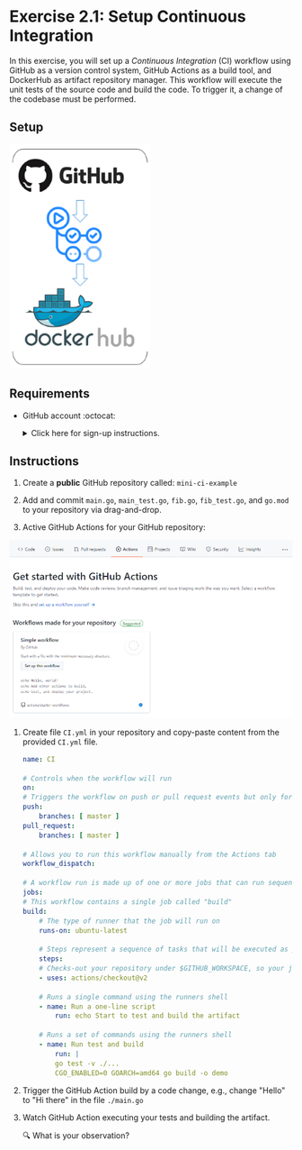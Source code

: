 # Exercise 2.1: Setup Continuous Integration

In this exercise, you will set up a *Continuous Integration* (CI) workflow using GitHub as a version control system, GitHub Actions as a build tool, and DockerHub as artifact repository manager. This workflow will execute the unit tests of the source code and build the code. To trigger it, a change of the codebase must be performed. 

## Setup

![GitHub, GitHub Actions, DockerHub](./assets/lab_setup.png)

## Requirements

* GitHub account :octocat: 
    <details><summary>Click here for sign-up instructions.</summary>
    <p>

    To sign up:  https://github.com/join

    </p>
    </details>

## Instructions

1. Create a **public** GitHub repository called: `mini-ci-example`

1. Add and commit `main.go`, `main_test.go`, `fib.go`, `fib_test.go`, and `go.mod` to your repository via drag-and-drop.

1. Active GitHub Actions for your GitHub repository:

![GitHub Action activation](./assets/gh_action_activate.png)

1. Create file `CI.yml` in your repository and copy-paste content from the provided `CI.yml` file. 

    ```yaml
    name: CI

    # Controls when the workflow will run
    on:
    # Triggers the workflow on push or pull request events but only for the master branch
    push:
        branches: [ master ]
    pull_request:
        branches: [ master ]

    # Allows you to run this workflow manually from the Actions tab
    workflow_dispatch:

    # A workflow run is made up of one or more jobs that can run sequentially or in parallel
    jobs:
    # This workflow contains a single job called "build"
    build:
        # The type of runner that the job will run on
        runs-on: ubuntu-latest

        # Steps represent a sequence of tasks that will be executed as part of the job
        steps:
        # Checks-out your repository under $GITHUB_WORKSPACE, so your job can access it
        - uses: actions/checkout@v2

        # Runs a single command using the runners shell
        - name: Run a one-line script
            run: echo Start to test and build the artifact

        # Runs a set of commands using the runners shell
        - name: Run test and build
            run: |
            go test -v ./...
            CGO_ENABLED=0 GOARCH=amd64 go build -o demo
    ```

1. Trigger the GitHub Action build by a code change, e.g., change "Hello" to "Hi there" in the file `./main.go`

1. Watch GitHub Action executing your tests and building the artifact.

    :mag: What is your observation? 

